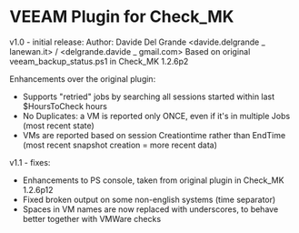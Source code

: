 # VEEAM Plugin for Check_MK

v1.0 - initial release:
Author: Davide Del Grande <davide.delgrande _ lanewan.it> / <delgrande.davide _ gmail.com>
Based on original veeam_backup_status.ps1 in Check_MK 1.2.6p2

Enhancements over the original plugin:
- Supports "retried" jobs by searching all sessions started within last $HoursToCheck hours
- No Duplicates: a VM is reported only ONCE, even if it's in multiple Jobs (most recent state)
- VMs are reported based on session Creationtime rather than EndTime (most recent snapshot creation = more recent data)

v1.1 - fixes:
- Enhancements to PS console, taken from original plugin in Check_MK 1.2.6p12
- Fixed broken output on some non-english systems (time separator)
- Spaces in VM names are now replaced with underscores, to behave better together with VMWare checks
